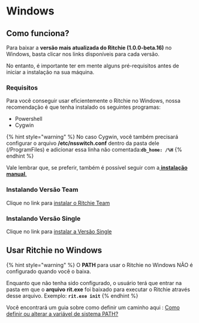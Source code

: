 # Windows

## Como funciona? 

Para baixar a **versão mais atualizada do Ritchie \(1.0.0-beta.16\)** no Windows, basta clicar nos links disponíveis para cada versão. 

No entanto, é importante ter em mente alguns pré-requisitos antes de iniciar a instalação na sua máquina. 

### Requisitos 

Para você conseguir usar eficientemente o Ritchie no Windows, nossa recomendação é que tenha instalado os seguintes programas: 

* Powershell
* Cygwin

{% hint style="warning" %}
No caso Cygwin, você também precisará configurar o arquivo **/etc/nsswitch.conf** dentro da pasta dele \(/ProgramFiles\) e adicionar essa linha não comentada:**`db_home: /%H`**
{% endhint %}

Vale lembrar que, se preferir, também é possível seguir com a[ **instalação manual**.](instalacao-manual.md)  


### Instalando Versão Team 

Clique no link para [instalar o Ritchie Team](https://commons-repo.ritchiecli.io/1.0.0-beta.16/windows/team/rit.exe)

### Instalando Versão Single

Clique no link para [instalar a Versão Single](https://commons-repo.ritchiecli.io/1.0.0-beta.16/windows/single/rit.exe)



## Usar Ritchie no Windows

{% hint style="warning" %}
O **PATH** para usar o Ritchie no Windows NÃO é configurado quando você o baixa.  
  
Enquanto que não tenha sido configurado, o usuário terá que entrar na pasta em que o **arquivo** **rit.exe** foi baixado para executar o Ritchie através desse arquivo. Exemplo: **`rit.exe init`**
{% endhint %}

Você encontrará um guia sobre como definir um caminho aqui : [Como definir ou alterar a variável de sistema PATH?](https://www.java.com/en/download/help/path.xml)



